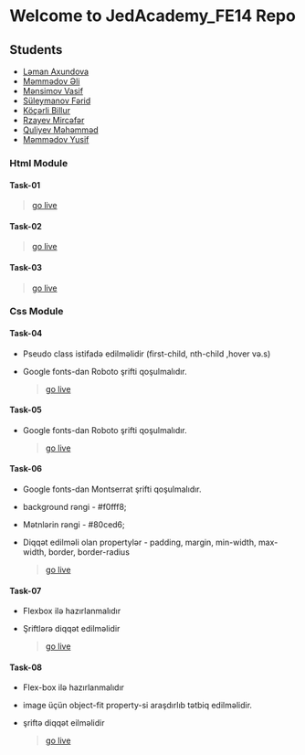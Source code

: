 # Welcome to JedAcademy_FE14 Repo
## Students
- [Ləman Axundova](https://github.com/lmnxndv/Jed_FE-14)
- [Məmmədov Əli](https://github.com/AliMemmedovh/JedakademyFE14)
- [Mənsimov Vasif](https://github.com/Vasif778/JedAcademy_FE14)
- [Süleymanov Fərid](https://github.com/FaridSuleymanov01/JedAcadamy-Fe14)
- [Köçərli Billur](https://github.com/BillurKocharli/JedAcademyFe-14)
- [Rzayev Mircəfər](https://github.com/Mirdcafar/JedAcademy_FE14)
- [Quliyev Məhəmməd](https://github.com/mehemmedquliyevll/Jedacademy_FE14)
- [Məmmədov Yusif]()


### Html Module

#### Task-01

> [go live](https://html-task-01.netlify.app/)

#### Task-02

> [go live](https://html-task-02.netlify.app/)

#### Task-03

> [go live](https://html-task-03.netlify.app/)

### Css Module

#### Task-04
- Pseudo class istifadə edilməlidir (first-child, nth-child ,hover və.s)
- Google fonts-dan Roboto şrifti qoşulmalıdır.

  > [go live](https://css-task-04.netlify.app/)

#### Task-05
- Google fonts-dan Roboto şrifti qoşulmalıdır.

  > [go live](https://css-task-05.netlify.app/)

#### Task-06
- Google fonts-dan Montserrat şrifti qoşulmalıdır.
- background rəngi - #f0fff8;
- Mətnlərin rəngi - #80ced6;
- Diqqət edilməli olan propertylər - padding, margin, min-width, max-width, border, border-radius

  > [go live](https://css-task-06.netlify.app/)
  
#### Task-07
- Flexbox ilə hazırlanmalıdır
- Şriftlərə diqqət edilməlidir

  > [go live](https://css-task-07.netlify.app/)

#### Task-08
- Flex-box ilə hazırlanmalıdır
- image üçün object-fit property-si araşdırlıb tətbiq edilməlidir.
- şriftə diqqət eilməlidir

  > [go live](https://css-task-08.netlify.app/)

